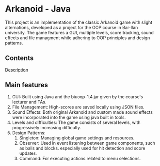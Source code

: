 # Arkanoid - Java
This project is an implementation of the classic Arkanoid game with slight alternations, developed as a project for the OOP course in Bar-Ilan university.
The game features a GUI, multiple levels, score tracking, sound effects and file managment while adhering to OOP principles and design patterns.

## Contents
[Description](#Arkanoid-Java)
## Main features
1. GUI: Built using Java and the biuoop-1.4.jar given by the course's lecturer and TAs.
2. File Management: High-scores are saved locally using JSON files.
3. Sound Effects: Both original Arkanoid and custom made sound effects were incorporated into the game using java built in tools.
4. Levels and difficulties: The game consists of several levels, with progressively increasing difficulty.
5. Design Patterns:
    1. Singleton: Managing global game settings and resources.
    2. Observer: Used in event listening between game components, such as balls and blocks. especially used for hit detection and score updates.
    3. Command: For executing actions related to menu selections.

